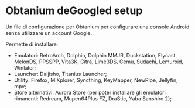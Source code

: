 # Obtanium deGoogled setup
Un file di configurazione per Obtanium per configurare una console Android senza utilizzare un account Google.

Permette di installare:
- Emulatori: RetroArch, Dolphin, Dolphin MMJR, Duckstation, Flycast, MelonDS, PPSSPP, Vita3K, Citra, Lime3DS, Cemu, Sudachi, Lemuroid, Winlator;
- Launcher: Daijisho, Titanius Launcher;
- Utility: Firefox, MiXplorer, Syncthing, KeyMapper, NewPipe, Jellyfin, mpv;
- Store alternativi: Aurora Store (per poter installare gli emulatori rimanenti: Redream, Mupen64Plus FZ, DraStic, Yaba Sanshiro 2);

